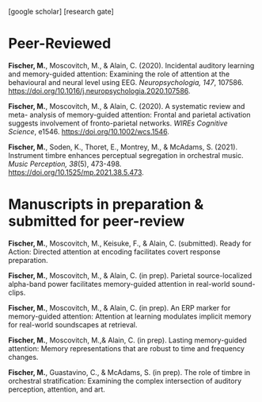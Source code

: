 [google scholar] [research gate]

# **Peer-Reviewed**

**Fischer, M.**, Moscovitch, M., & Alain, C. (2020). Incidental auditory learning and memory-guided attention: Examining the role of attention at the behavioural and neural level using EEG. *Neuropsychologia, 147*, 107586. https://doi.org/10.1016/j.neuropsychologia.2020.107586.

**Fischer, M.**, Moscovitch, M., & Alain, C. (2020). A systematic review and meta- analysis of memory-guided attention: Frontal and parietal activation suggests involvement of fronto-parietal networks. *WIREs Cognitive Science*, e1546. https://doi.org/10.1002/wcs.1546.

**Fischer, M.**, Soden, K., Thoret, E., Montrey, M., & McAdams, S. (2021). Instrument timbre enhances perceptual segregation in orchestral music. *Music Perception, 38*(5), 473-498. https://doi.org/10.1525/mp.2021.38.5.473.

# **Manuscripts in preparation & submitted for peer-review**

**Fischer, M.**, Moscovitch, M., Keisuke, F., & Alain, C. (submitted). Ready for Action: Directed attention at encoding facilitates covert response preparation.

**Fischer, M.**, Moscovitch, M., & Alain, C. (in prep). Parietal source-localized alpha-band power facilitates memory-guided attention in real-world sound-clips. 

**Fischer, M.**, Moscovitch, M., & Alain, C. (in prep). An ERP marker for memory-guided attention: Attention at learning modulates implicit memory for real-world soundscapes at retrieval. 

**Fischer, M.**, Moscovitch, M.,&  Alain, C. (in prep). Lasting memory-guided attention: Memory representations that are robust to time and frequency changes. 

**Fischer, M.**, Guastavino, C., & McAdams, S. (in prep). The role of timbre in orchestral stratification: Examining the complex intersection of auditory perception, attention, and art. 
